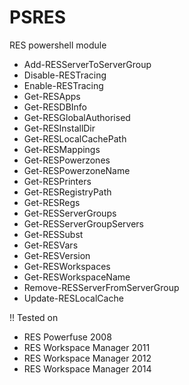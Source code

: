 ﻿PSRES
===

RES powershell module

* Add-RESServerToServerGroup
* Disable-RESTracing
* Enable-RESTracing
* Get-RESApps
* Get-RESDBInfo
* Get-RESGlobalAuthorised
* Get-RESInstallDir
* Get-RESLocalCachePath
* Get-RESMappings
* Get-RESPowerzones
* Get-RESPowerzoneName
* Get-RESPrinters
* Get-RESRegistryPath
* Get-RESRegs
* Get-RESServerGroups
* Get-RESServerGroupServers
* Get-RESSubst
* Get-RESVars
* Get-RESVersion
* Get-RESWorkspaces
* Get-RESWorkspaceName
* Remove-RESServerFromServerGroup
* Update-RESLocalCache

!! Tested on
* RES Powerfuse 2008
* RES Workspace Manager 2011
* RES Workspace Manager 2012
* RES Workspace Manager 2014